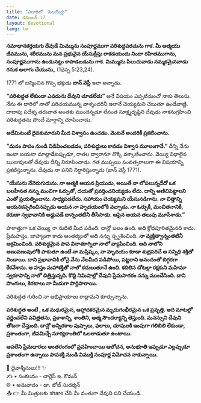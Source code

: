 ```yaml
---
title: "ఎడారిలో  సెలయేర్లు"
date: డిసెంబర్ 17
layout: devotional
lang: te
---
```


**సమాధానకర్తయగు దేవుడే మిమ్మును సంపూర్ణముగా పరిశుద్ధపరచును గాక. మీ ఆత్మయు జీవమును, శరీరమును మన ప్రభువైన యేసుక్రీస్తు రాకడయందు నిందా రహితముగాను, సంపూర్ణముగాను ఉండునట్లు కాపాడబడును గాక. మిమ్మును పిలుచువాడు నమ్మకమైనవాడు గనుక ఆలాగు చేయును**_ (1థెస్స 5:23,24).

1771 లో జన్మించిన గొప్ప భక్తుడు **జాన్ వెస్లీ** ఇలా అన్నాడు. 

**“పరిశుద్ధత లేకుండా ఎవడును దేవుని చూడలేడు”** అనే విషయం ఎప్పటినుంచో నాకు తెలుసు. నేను ఈ దారిలో నాతో పరిచయమున్న వాళ్ళందరినీ ఇలానే చెయ్యమని చెబుతూ ఉండేవాణ్ణి. దాదాపు పదేళ్ళ తరువాత అంతకు ముందెన్నడూ లేనంత సూక్ష్మదృష్టిని దేవుడు నాకనుగ్రహించి పరిశుద్ధతను పొందే మార్గాన్ని చూపించాడు.

 **అదేమిటంటే దైవకుమారుని మీద విశ్వాసం ఉంచడం. వెంటనే అందరికీ ప్రకటించాను.** 

**“మనం పాపం నుండి విడిపించబడడం, పరిశుద్ధులు కావడం విశ్వాస మూలంగానే.”** దీన్ని నేను ఇంటా బయటా మాట్లాడేటప్పుడూ, రాతల ద్వారానూ నొక్కి వక్కాణించాను. వెయ్యి విధాలైన ఋజువులతో దేవుడు దీన్ని నిరూపించాడు. గత ముప్పయి సంవత్సరాలుగా ఈ విషయాన్ని ప్రకటిస్తున్నాను. దేవుడు నా పనిని నిర్ధారిస్తున్నాడు (జాన్ వెస్లీ 1771).

**“యేసును నేనెరుగుదును. నా ఆత్మకి ఆయన ప్రియుడు, అయితే నా లోపలున్నదేదో ఒక బలహీనత నన్ను మంచిగా ఓర్పుతో, దయతో ప్రవర్తించనియ్యడం లేదు. దాన్ని అణిచిపెట్టాలని ఎంతో ప్రయత్నించాను. సాధ్యపడలేదు. సహాయం చెయ్యమని యేసునడిగాను. నా చిత్తాన్ని ఆయనకప్పగించినప్పుడు ఆయన నా హృదయంలోకి వచ్చాడు. నా ఓర్పుకీ, మంచితనానికీ, కరుణా స్వభావానికి అడ్డుపడే దాన్నంతటినీ తీసేసాడు. ఆపైన ఆయన తలుపు మూసేశాడు.”**

హఠాత్తుగా ఒక చెయ్యి నా నుదిటి మీద పడింది. దాన్లో బలం ఉంది. అది క్రోధపూరితమైనది కాదు. ప్రేమహస్తం. బాహ్యంగా కాదు ఆంతర్యంలో అది నన్ను స్పృశించింది. **నా వ్యక్తిత్వాన్నంతటినీ ఆక్రమించింది. పరిశుద్ధమైన పాప వినాశకాగ్నిలా నాలో వ్యాపించింది. అది నాలోని అణువణువులోకి పాకుతూ ఉంటే నా మస్తిష్కం, నా హృదయం కూడా శుభ్రపరిచే ఆ సన్నిధి శక్తితో నిండాయి. దాని ప్రభావానికి లోనై నేను నేలమీద పడిపోయి, పట్టరాని ఆనందంతో బిగ్గరగా కేకవేశాను. ఆ హస్తం మహాశక్తితో నాలో కదులుతూనే ఉంది. కదిలిన చోటల్లా రక్షకుని మహిమా స్వరూపాన్ని నాలో చిత్రిస్తున్నది. కొద్ది నిమిషాల్లో దేవుని ప్రేమసాగరం నన్ను ముంచేసింది. దాని పొంగులు, కెరటాలు నా మీదుగా పొర్లిపారాయి.**

పరిశుద్ధత గురించి నా అభిప్రాయాలు రాద్దామని కూర్చున్నాను. 

**పరిశుద్ధత అంటే , ఒక మధురమైన, ఆహ్లాదకరమైన మృదుగంభీరమైన ఒక ప్రవృత్తి. అది మాటల్లో వర్ణించలేని పవిత్రతను, ప్రకాశాన్ని, శాంతిని, ఆత్మ సౌందర్యాన్ని తెస్తుంది. మనస్సుని దేవుని తోటగా చేస్తుంది. దాన్లో అన్నిరకాల పుష్పాలు, ఫలాలు, చూపులకి ఇంపుగా గలిబిలి లేకుండా, ప్రశాంతంగా, జీవమిచ్చే సూర్యకాంతిలో ఓలలాడుతూ ఉంటాయి.**

**ఆపలేని ప్రేమధారలు అంతరంగంలో ప్రవహించాయి ఆలోచన, అనుభూతి ఇప్పుడూ ఎల్లప్పుడూ ప్రశాంతంగా ఉన్నాయి పాపశక్తి నుండి విముక్తి సంపూర్ణ విమోచన నాకున్నాయి.**

<div class="blessing">🙏 <span class="bless-text">దైవాశ్శీసులు!!!</span> ✨</div>

<div class="credit">✍️ <span class="credit-text">▪ సంకలనం - చార్లెస్ ఇ. కౌమన్</span></div>
<div class="credit">🌐 <span class="credit-text">▪ అనువాదం - డా. జోబ్ సుదర్శన్</span></div>


<div class="share">📤 👉 <span class="share-text">మీ మిత్రులకు share చేసి మీ వంతుగా దేవుని పని చేయండి.</span></div>
